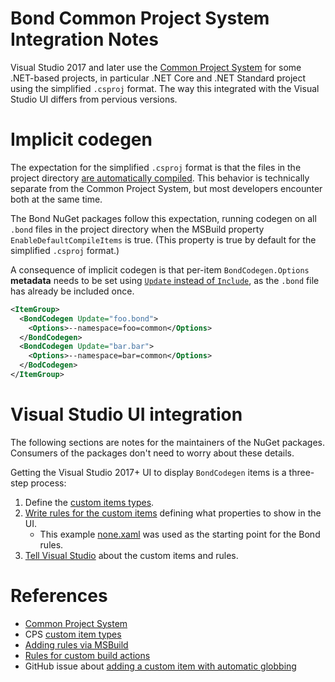 # Bond Common Project System Integration Notes

Visual Studio 2017 and later use the [Common Project System][cps] for some
.NET-based projects, in particular .NET Core and .NET Standard project using
the simplified `.csproj` format. The way this integrated with the Visual
Studio UI differs from pervious versions.

# Implicit codegen

The expectation for the simplified `.csproj` format is that the files in the
project directory [are automatically compiled][implicit-items]. This
behavior is technically separate from the Common Project System, but most
developers encounter both at the same time.

The Bond NuGet packages follow this expectation, running codegen on all
`.bond` files in the project directory when the MSBuild property
`EnableDefaultCompileItems` is true. (This property is true by default for
the simplified `.csproj` format.)

A consequence of implicit codegen is that per-item `BondCodegen.Options`
**metadata** needs to be set using [`Update` instead of
`Include`][msbuild-item-update], as the `.bond` file has already be included
once.

```xml
<ItemGroup>
  <BondCodegen Update="foo.bond">
    <Options>--namespace=foo=common</Options>
  </BondCodegen>
  <BondCodegen Update="bar.bar">
    <Options>--namespace=bar=common</Options>
  </BodCodegen>
</ItemGroup>
```

# Visual Studio UI integration

The following sections are notes for the maintainers of the NuGet packages.
Consumers of the packages don't need to worry about these details.

Getting the Visual Studio 2017+ UI to display `BondCodegen` items is a
three-step process:

1. Define the [custom items types][custom-item-types].
1. [Write rules for the custom items][build-action] defining what
   properties to show in the UI.
    * This example [none.xaml][none-xaml] was used as the starting point for the Bond rules.
1. [Tell Visual Studio][add-xaml-rules] about the custom items and rules.

# References

* [Common Project System][cps]
* CPS [custom item types][custom-item-types]
* [Adding rules via MSBuild][add-xaml-rules]
* [Rules for custom build actions][build-action]
* GitHub issue about [adding a custom item with automatic globbing][add-custom-item-query]

[add-custom-item-query]: https://github.com/dotnet/project-system/issues/2875
[add-xaml-rules]: https://github.com/microsoft/VSProjectSystem/blob/master/doc/extensibility/adding_xaml_rules.md
[build-action]: https://github.com/microsoft/VSProjectSystem/issues/244#issuecomment-327268174
[cps]: https://github.com/microsoft/VSProjectSystem
[custom-item-types]: https://github.com/microsoft/VSProjectSystem/blob/master/doc/extensibility/custom_item_types.md
[implicit-items]: https://aka.ms/sdkimplicititems
[msbuild-item-update]: https://docs.microsoft.com/en-us/visualstudio/msbuild/item-element-msbuild#attributes-and-elements
[none-xaml]: https://github.com/microsoft/VSProjectSystem/blob/1c0a47aba5a22d3eb071dc097b73851bdeaf68db/samples/WindowsScript/WindowsScript/WindowsScript.ProjectType/BuildSystem/Rules/none.xaml
